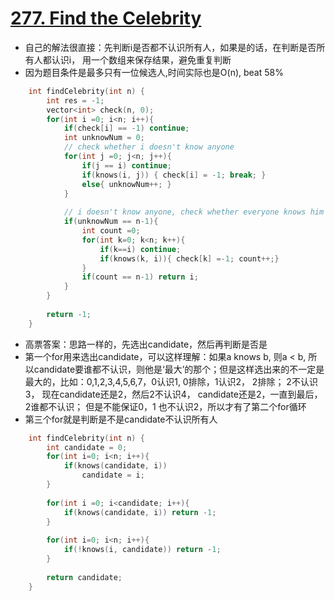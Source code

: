 # [277. Find the Celebrity](https://leetcode.com/problems/find-the-celebrity/description/)
* 自己的解法很直接：先判断i是否都不认识所有人，如果是的话，在判断是否所有人都认识i， 用一个数组来保存结果，避免重复判断
* 因为题目条件是最多只有一位候选人,时间实际也是O(n), beat 58%

```c++
    int findCelebrity(int n) {
        int res = -1;
        vector<int> check(n, 0);
        for(int i =0; i<n; i++){
            if(check[i] == -1) continue;
            int unknowNum = 0;
            // check whether i doesn't know anyone
            for(int j =0; j<n; j++){
                if(j == i) continue;
                if(knows(i, j)) { check[i] = -1; break; }
                else{ unknowNum++; }        
            }
            
            // i doesn't know anyone, check whether everyone knows him
            if(unknowNum == n-1){
                int count =0;
                for(int k=0; k<n; k++){
                    if(k==i) continue;
                    if(knows(k, i)){ check[k] =-1; count++;}
                }
                if(count == n-1) return i;
            }
        }
        
        return -1;
    }
```

* 高票答案：思路一样的，先选出candidate，然后再判断是否是
* 第一个for用来选出candidate，可以这样理解：如果a knows b, 则a < b, 所以candidate要谁都不认识，则他是‘最大’的那个；但是这样选出来的不一定是最大的，比如：0,1,2,3,4,5,6,7，0认识1, 0排除，1认识2， 2排除； 2不认识3， 现在candidate还是2，然后2不认识4， candidate还是2，一直到最后，2谁都不认识； 但是不能保证0，1 也不认识2，所以才有了第二个for循环
* 第三个for就是判断是不是candidate不认识所有人

```C++
    int findCelebrity(int n) {
        int candidate = 0;
        for(int i=0; i<n; i++){
            if(knows(candidate, i))
                candidate = i;
        }
        
        for(int i =0; i<candidate; i++){
            if(knows(candidate, i)) return -1;
        }
        
        for(int i=0; i<n; i++){
            if(!knows(i, candidate)) return -1;
        }
        
        return candidate;
    }
```

 
